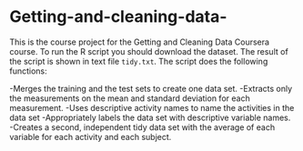 # Getting-and-cleaning-data-
This is the course project for the Getting and Cleaning Data Coursera course.
To run the R script you should download the dataset.
The result  of the script is shown in text file `tidy.txt`.
The script does the following functions:

-Merges the training and the test sets to create one data set.
-Extracts only the measurements on the mean and standard deviation for each measurement.
-Uses descriptive activity names to name the activities in the data set
-Appropriately labels the data set with descriptive variable names.
-Creates a second, independent tidy data set with the average of each variable for each activity and each subject.
